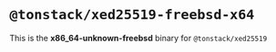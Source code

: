# `@tonstack/xed25519-freebsd-x64`

This is the **x86_64-unknown-freebsd** binary for `@tonstack/xed25519`
